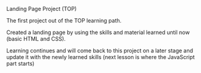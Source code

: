 Landing Page Project (TOP)

The first project out of the TOP learning path.

Created a landing page by using the skills and material learned until now (basic HTML and CSS).

Learning continues and will come back to this project on a later stage and update it with the newly learned skills (next lesson is where the JavaScript part starts)
